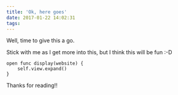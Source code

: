 ```yaml
---
title: 'Ok, here goes'
date: 2017-01-22 14:02:31
tags:
---
```

Well, time to give this a go.

Stick with me as I get more into this, but I think this will be fun :-D

```
open func display(website) {
	self.view.expand()
}
```

Thanks for reading!!